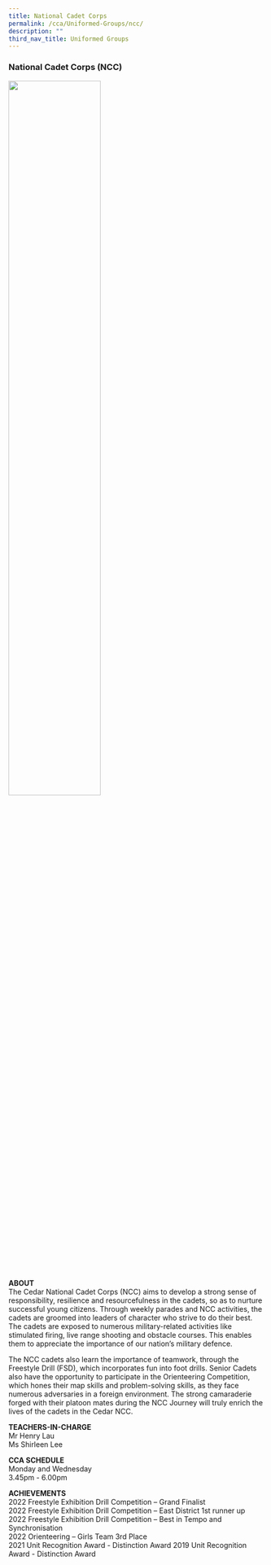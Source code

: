 ```yaml
---
title: National Cadet Corps
permalink: /cca/Uniformed-Groups/ncc/
description: ""
third_nav_title: Uniformed Groups
---
```

### National Cadet Corps (NCC)

<img src="/images/ug2.png" style="width:60%">

**ABOUT**  <br>
The Cedar National Cadet Corps (NCC) aims to develop a strong sense of responsibility, resilience and resourcefulness in the cadets, so as to nurture successful young citizens. Through weekly parades and NCC activities, the cadets are groomed into leaders of character who strive to do their best. The cadets are exposed to numerous military-related activities like stimulated firing, live range shooting and obstacle courses. This enables them to appreciate the importance of our nation’s military defence.

  

The NCC cadets also learn the importance of teamwork, through the Freestyle Drill (FSD), which incorporates fun into foot drills. Senior Cadets also have the opportunity to participate in the Orienteering Competition, which hones their map skills and problem-solving skills, as they face numerous adversaries in a foreign environment. The strong camaraderie forged with their platoon mates during the NCC Journey will truly enrich the lives of the cadets in the Cedar NCC.

  

**TEACHERS-IN-CHARGE**<br>
Mr Henry Lau<br>
Ms Shirleen Lee

  
**CCA SCHEDULE**<br>
Monday and Wednesday<br>
3.45pm - 6.00pm

  
**ACHIEVEMENTS**  <br>
2022 Freestyle Exhibition Drill Competition – Grand Finalist<br>
2022 Freestyle Exhibition Drill Competition – East District 1st runner up<br>
2022 Freestyle Exhibition Drill Competition – Best in Tempo and Synchronisation<br>
2022 Orienteering – Girls Team 3rd Place<br>
2021 Unit Recognition Award - Distinction Award 2019 Unit Recognition Award - Distinction Award
